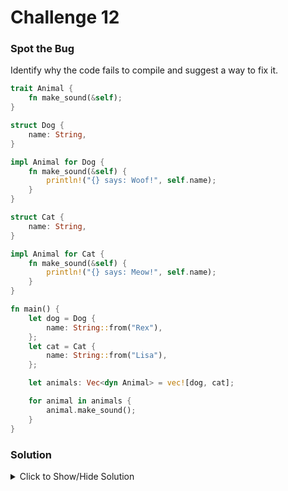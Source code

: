 # Challenge 12

### Spot the Bug

Identify why the code fails to compile and suggest a way to fix it.

```rust
trait Animal {
    fn make_sound(&self);
}

struct Dog {
    name: String,
}

impl Animal for Dog {
    fn make_sound(&self) {
        println!("{} says: Woof!", self.name);
    }
}

struct Cat {
    name: String,
}

impl Animal for Cat {
    fn make_sound(&self) {
        println!("{} says: Meow!", self.name);
    }
}

fn main() {
    let dog = Dog {
        name: String::from("Rex"),
    };
    let cat = Cat {
        name: String::from("Lisa"),
    };

    let animals: Vec<dyn Animal> = vec![dog, cat];

    for animal in animals {
        animal.make_sound();
    }
}
```

### Solution

<details>

<summary>Click to Show/Hide Solution</summary>

The Bug: 

The bug in the code is due to the attempt to create a vector of trait objects (dyn Animal) directly from instances of concrete types (Dog and Cat). 

This is not possible because trait objects have a dynamic size that is not known at compile time.

To fix the bug, you need to box the instances of Dog and Cat before adding them to the vector.


Solution:

```rust
  let animals: Vec<Box<dyn Animal>> = vec![Box::new(dog),Box::new(cat)];
```

In the corrected code, dog and cat are boxed (Box::new(dog) and Box::new(cat)) before being added to the vector. This allows them to be treated as trait objects with a known size at compile time.

</details>